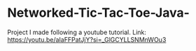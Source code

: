 # Networked-Tic-Tac-Toe-Java-
Project I made following a youtube tutorial. Link: https://youtu.be/aIaFFPatJjY?si=_GlGCYLLSNMnWOu3
